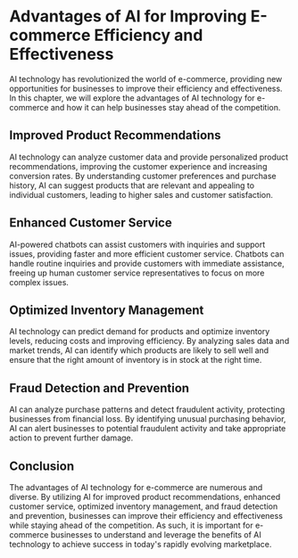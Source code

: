 Advantages of AI for Improving E-commerce Efficiency and Effectiveness
=============================================================================================================================

AI technology has revolutionized the world of e-commerce, providing new opportunities for businesses to improve their efficiency and effectiveness. In this chapter, we will explore the advantages of AI technology for e-commerce and how it can help businesses stay ahead of the competition.

Improved Product Recommendations
--------------------------------

AI technology can analyze customer data and provide personalized product recommendations, improving the customer experience and increasing conversion rates. By understanding customer preferences and purchase history, AI can suggest products that are relevant and appealing to individual customers, leading to higher sales and customer satisfaction.

Enhanced Customer Service
-------------------------

AI-powered chatbots can assist customers with inquiries and support issues, providing faster and more efficient customer service. Chatbots can handle routine inquiries and provide customers with immediate assistance, freeing up human customer service representatives to focus on more complex issues.

Optimized Inventory Management
------------------------------

AI technology can predict demand for products and optimize inventory levels, reducing costs and improving efficiency. By analyzing sales data and market trends, AI can identify which products are likely to sell well and ensure that the right amount of inventory is in stock at the right time.

Fraud Detection and Prevention
------------------------------

AI can analyze purchase patterns and detect fraudulent activity, protecting businesses from financial loss. By identifying unusual purchasing behavior, AI can alert businesses to potential fraudulent activity and take appropriate action to prevent further damage.

Conclusion
----------

The advantages of AI technology for e-commerce are numerous and diverse. By utilizing AI for improved product recommendations, enhanced customer service, optimized inventory management, and fraud detection and prevention, businesses can improve their efficiency and effectiveness while staying ahead of the competition. As such, it is important for e-commerce businesses to understand and leverage the benefits of AI technology to achieve success in today's rapidly evolving marketplace.
